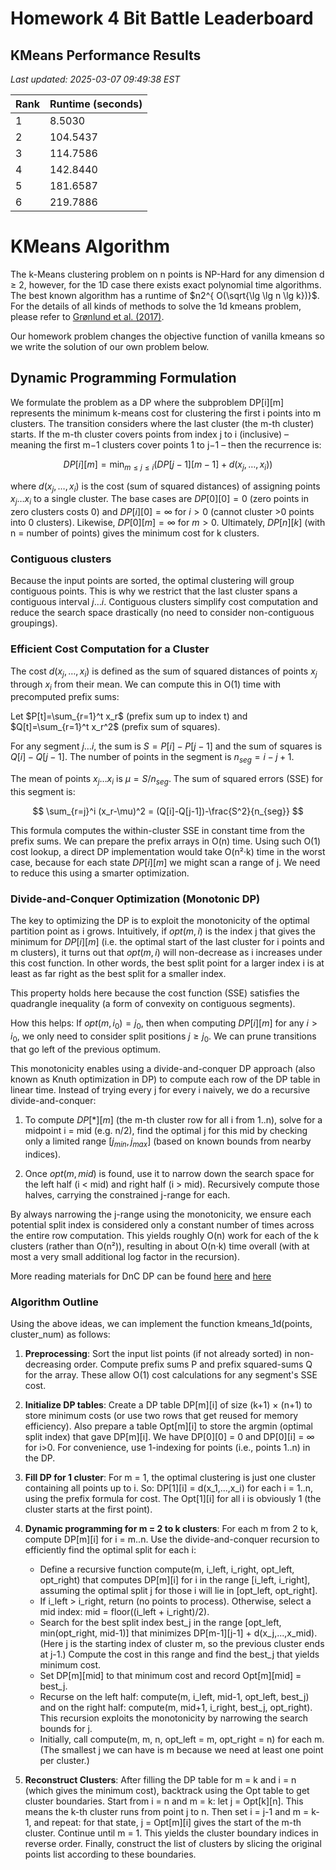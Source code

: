 # Homework 4 Bit Battle Leaderboard

## KMeans Performance Results

*Last updated: 2025-03-07 09:49:38 EST*

| Rank | Runtime (seconds) |
|------|------------------|
| 1 | 8.5030 |
| 2 | 104.5437 |
| 3 | 114.7586 |
| 4 | 142.8440 |
| 5 | 181.6587 |
| 6 | 219.7886 |

# KMeans Algorithm

The k-Means clustering problem on n points is NP-Hard for any dimension d ≥ 2, however, for the 1D case
there exists exact polynomial time algorithms. The best known algorithm has a runtime of $n2^{
O(\sqrt{\lg \lg n \lg k})}$.
For the details of all kinds of methods to solve the 1d kmeans problem, please refer to  [Grønlund et al. (2017)](https://arxiv.org/abs/1701.07204).

Our homework problem changes the objective function of vanilla kmeans so we write the solution of our own problem below.

## Dynamic Programming Formulation

We formulate the problem as a DP where the subproblem DP[i][m] represents the minimum k-means cost for clustering the first i points into m clusters. The transition considers where the last cluster (the m-th cluster) starts. If the m-th cluster covers points from index j to i (inclusive) – meaning the first m−1 clusters cover points 1 to j−1 – then the recurrence is:

$$
DP[i][m] = \min_{m \leq j \leq i} (DP[j-1][m-1] + d(x_j,\ldots,x_i))
$$

where $d(x_j,\ldots,x_i)$ is the cost (sum of squared distances) of assigning points $x_j \ldots x_i$ to a single cluster. The base cases are $DP[0][0]=0$ (zero points in zero clusters costs 0) and $DP[i][0]=\infty$ for $i>0$ (cannot cluster >0 points into 0 clusters). Likewise, $DP[0][m]=\infty$ for $m>0$. Ultimately, $DP[n][k]$ (with n = number of points) gives the minimum cost for k clusters.

### Contiguous clusters
Because the input points are sorted, the optimal clustering will group contiguous points. This is why we restrict that the last cluster spans a contiguous interval $j\ldots i$. Contiguous clusters simplify cost computation and reduce the search space drastically (no need to consider non-contiguous groupings).

### Efficient Cost Computation for a Cluster

The cost $d(x_j,\ldots,x_i)$ is defined as the sum of squared distances of points $x_j$ through $x_i$ from their mean. We can compute this in O(1) time with precomputed prefix sums:

Let $P[t]=\sum_{r=1}^t x_r$ (prefix sum up to index t) and $Q[t]=\sum_{r=1}^t x_r^2$ (prefix sum of squares).

For any segment $j\ldots i$, the sum is $S=P[i]-P[j-1]$ and the sum of squares is $Q[i]-Q[j-1]$. The number of points in the segment is $n_{seg}=i-j+1$.

The mean of points $x_j\ldots x_i$ is $\mu=S/n_{seg}$. The sum of squared errors (SSE) for this segment is:

$$
 \sum_{r=j}^i (x_r-\mu)^2 = (Q[i]-Q[j-1])-\frac{S^2}{n_{seg}}
$$

This formula computes the within-cluster SSE in constant time from the prefix sums. We can prepare the prefix arrays in O(n) time. Using such O(1) cost lookup, a direct DP implementation would take O(n²·k) time in the worst case, because for each state $DP[i][m]$ we might scan a range of j. We need to reduce this using a smarter optimization.

### Divide-and-Conquer Optimization (Monotonic DP)

The key to optimizing the DP is to exploit the monotonicity of the optimal partition point as i grows. Intuitively, if $opt(m,i)$ is the index j that gives the minimum for $DP[i][m]$ (i.e. the optimal start of the last cluster for i points and m clusters), it turns out that $opt(m,i)$ will non-decrease as i increases under this cost function. In other words, the best split point for a larger index i is at least as far right as the best split for a smaller index.


This property holds here because the cost function (SSE) satisfies the quadrangle inequality (a form of convexity on contiguous segments).

How this helps: If $opt(m,i_0)=j_0$, then when computing $DP[i][m]$ for any $i>i_0$, we only need to consider split positions $j\geq j_0$. We can prune transitions that go left of the previous optimum.

This monotonicity enables using a divide-and-conquer DP approach (also known as Knuth optimization in DP) to compute each row of the DP table in linear time. Instead of trying every j for every i naively, we do a recursive divide-and-conquer:

1. To compute $DP[*][m]$ (the m-th cluster row for all i from 1..n), solve for a midpoint i = mid (e.g. n/2), find the optimal j for this mid by checking only a limited range $[j_{min},j_{max}]$ (based on known bounds from nearby indices).

2. Once $opt(m,mid)$ is found, use it to narrow down the search space for the left half (i < mid) and right half (i > mid). Recursively compute those halves, carrying the constrained j-range for each.

By always narrowing the j-range using the monotonicity, we ensure each potential split index is considered only a constant number of times across the entire row computation. This yields roughly O(n) work for each of the k clusters (rather than O(n²)), resulting in about O(n·k) time overall (with at most a very small additional log factor in the recursion). 

More reading materials for DnC DP can be found [here](https://cp-algorithms.com/dynamic_programming/divide-and-conquer-dp.html) and [here](https://cp-algorithms.com/dynamic_programming/knuth-optimization.html)

### Algorithm Outline

Using the above ideas, we can implement the function kmeans_1d(points, cluster_num) as follows:

1. **Preprocessing**: Sort the input list points (if not already sorted) in non-decreasing order. Compute prefix sums P and prefix squared-sums Q for the array. These allow O(1) cost calculations for any segment's SSE cost.

2. **Initialize DP tables**: Create a DP table DP[m][i] of size (k+1) × (n+1) to store minimum costs (or use two rows that get reused for memory efficiency). Also prepare a table Opt[m][i] to store the argmin (optimal split index) that gave DP[m][i]. We have DP[0][0] = 0 and DP[0][i] = ∞ for i>0. For convenience, use 1-indexing for points (i.e., points 1..n) in the DP.

3. **Fill DP for 1 cluster**: For m = 1, the optimal clustering is just one cluster containing all points up to i. So:
   DP[1][i] = d(x_1,...,x_i) for each i = 1..n, using the prefix formula for cost. The Opt[1][i] for all i is obviously 1 (the cluster starts at the first point).

4. **Dynamic programming for m = 2 to k clusters**: For each m from 2 to k, compute DP[m][i] for i = m..n. Use the divide-and-conquer recursion to efficiently find the optimal split for each i:
   - Define a recursive function compute(m, i_left, i_right, opt_left, opt_right) that computes DP[m][i] for i in the range [i_left, i_right], assuming the optimal split j for those i will lie in [opt_left, opt_right].
   - If i_left > i_right, return (no points to process). Otherwise, select a mid index: mid = floor((i_left + i_right)/2).
   - Search for the best split index best_j in the range [opt_left, min(opt_right, mid-1)] that minimizes DP[m-1][j-1] + d(x_j,...,x_mid). (Here j is the starting index of cluster m, so the previous cluster ends at j-1.) Compute the cost in this range and find the best_j that yields minimum cost.
   - Set DP[m][mid] to that minimum cost and record Opt[m][mid] = best_j.
   - Recurse on the left half: compute(m, i_left, mid-1, opt_left, best_j) and on the right half: compute(m, mid+1, i_right, best_j, opt_right). This recursion exploits the monotonicity by narrowing the search bounds for j.
   - Initially, call compute(m, m, n, opt_left = m, opt_right = n) for each m. (The smallest j we can have is m because we need at least one point per cluster.)

5. **Reconstruct Clusters**: After filling the DP table for m = k and i = n (which gives the minimum cost), backtrack using the Opt table to get cluster boundaries. Start from i = n and m = k: let j = Opt[k][n]. This means the k-th cluster runs from point j to n. Then set i = j-1 and m = k-1, and repeat: for that state, j = Opt[m][i] gives the start of the m-th cluster. Continue until m = 1. This yields the cluster boundary indices in reverse order. Finally, construct the list of clusters by slicing the original points list according to these boundaries.
